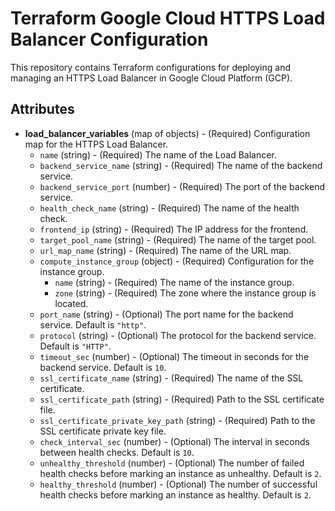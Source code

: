 # Terraform Google Cloud HTTPS Load Balancer Configuration

This repository contains Terraform configurations for deploying and managing an HTTPS Load Balancer in Google Cloud Platform (GCP).

## Attributes

- **load_balancer_variables** (map of objects) - (Required) Configuration map for the HTTPS Load Balancer.
  - `name` (string) - (Required) The name of the Load Balancer.
  - `backend_service_name` (string) - (Required) The name of the backend service.
  - `backend_service_port` (number) - (Required) The port of the backend service.
  - `health_check_name` (string) - (Required) The name of the health check.
  - `frontend_ip` (string) - (Required) The IP address for the frontend.
  - `target_pool_name` (string) - (Required) The name of the target pool.
  - `url_map_name` (string) - (Required) The name of the URL map.
  - `compute_instance_group` (object) - (Required) Configuration for the instance group.
    - `name` (string) - (Required) The name of the instance group.
    - `zone` (string) - (Required) The zone where the instance group is located.
  - `port_name` (string) - (Optional) The port name for the backend service. Default is `"http"`.
  - `protocol` (string) - (Optional) The protocol for the backend service. Default is `"HTTP"`.
  - `timeout_sec` (number) - (Optional) The timeout in seconds for the backend service. Default is `10`.
  - `ssl_certificate_name` (string) - (Required) The name of the SSL certificate.
  - `ssl_certificate_path` (string) - (Required) Path to the SSL certificate file.
  - `ssl_certificate_private_key_path` (string) - (Required) Path to the SSL certificate private key file.
  - `check_interval_sec` (number) - (Optional) The interval in seconds between health checks. Default is `10`.
  - `unhealthy_threshold` (number) - (Optional) The number of failed health checks before marking an instance as unhealthy. Default is `2`.
  - `healthy_threshold` (number) - (Optional) The number of successful health checks before marking an instance as healthy. Default is `2`.
